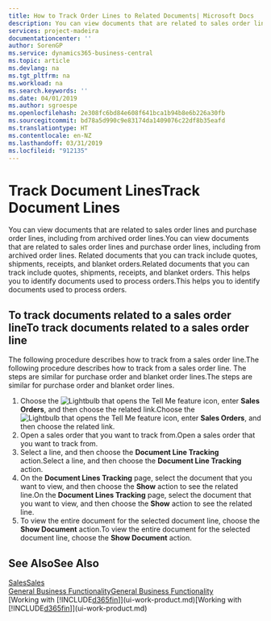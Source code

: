 ```yaml
---
title: How to Track Order Lines to Related Documents| Microsoft Docs
description: You can view documents that are related to sales order lines and purchase order lines, including from archived order lines. Related documents that you can track include quotes, shipments, receipts, and blanket orders. This helps you to identify documents used to process orders.
services: project-madeira
documentationcenter: ''
author: SorenGP
ms.service: dynamics365-business-central
ms.topic: article
ms.devlang: na
ms.tgt_pltfrm: na
ms.workload: na
ms.search.keywords: ''
ms.date: 04/01/2019
ms.author: sgroespe
ms.openlocfilehash: 2e308fc6bd84e608f641bca1b94b8e6b226a30fb
ms.sourcegitcommit: bd78a5d990c9e83174da1409076c22df8b35eafd
ms.translationtype: HT
ms.contentlocale: en-NZ
ms.lasthandoff: 03/31/2019
ms.locfileid: "912135"
---
```

# <a name="track-document-lines"></a><span data-ttu-id="274cb-105">Track Document Lines</span><span class="sxs-lookup"><span data-stu-id="274cb-105">Track Document Lines</span></span>
<span data-ttu-id="274cb-106">You can view documents that are related to sales order lines and purchase order lines, including from archived order lines.</span><span class="sxs-lookup"><span data-stu-id="274cb-106">You can view documents that are related to sales order lines and purchase order lines, including from archived order lines.</span></span> <span data-ttu-id="274cb-107">Related documents that you can track include quotes, shipments, receipts, and blanket orders.</span><span class="sxs-lookup"><span data-stu-id="274cb-107">Related documents that you can track include quotes, shipments, receipts, and blanket orders.</span></span> <span data-ttu-id="274cb-108">This helps you to identify documents used to process orders.</span><span class="sxs-lookup"><span data-stu-id="274cb-108">This helps you to identify documents used to process orders.</span></span>  

## <a name="to-track-documents-related-to-a-sales-order-line"></a><span data-ttu-id="274cb-109">To track documents related to a sales order line</span><span class="sxs-lookup"><span data-stu-id="274cb-109">To track documents related to a sales order line</span></span>
<span data-ttu-id="274cb-110">The following procedure describes how to track from a sales order line.</span><span class="sxs-lookup"><span data-stu-id="274cb-110">The following procedure describes how to track from a sales order line.</span></span> <span data-ttu-id="274cb-111">The steps are similar for purchase order and blanket order lines.</span><span class="sxs-lookup"><span data-stu-id="274cb-111">The steps are similar for purchase order and blanket order lines.</span></span>

1.  <span data-ttu-id="274cb-112">Choose the ![Lightbulb that opens the Tell Me feature](media/ui-search/search_small.png "Tell me what you want to do") icon, enter **Sales Orders**, and then choose the related link.</span><span class="sxs-lookup"><span data-stu-id="274cb-112">Choose the ![Lightbulb that opens the Tell Me feature](media/ui-search/search_small.png "Tell me what you want to do") icon, enter **Sales Orders**, and then choose the related link.</span></span>  
2.  <span data-ttu-id="274cb-113">Open a sales order that you want to track from.</span><span class="sxs-lookup"><span data-stu-id="274cb-113">Open a sales order that you want to track from.</span></span>  
3.  <span data-ttu-id="274cb-114">Select a line, and then choose the **Document Line Tracking** action.</span><span class="sxs-lookup"><span data-stu-id="274cb-114">Select a line, and then choose the **Document Line Tracking** action.</span></span>
4. <span data-ttu-id="274cb-115">On the **Document Lines Tracking** page, select the document that you want to view, and then choose the **Show** action to see the related line.</span><span class="sxs-lookup"><span data-stu-id="274cb-115">On the **Document Lines Tracking** page, select the document that you want to view, and then choose the **Show** action to see the related line.</span></span>
5. <span data-ttu-id="274cb-116">To view the entire document for the selected document line, choose the **Show Document** action.</span><span class="sxs-lookup"><span data-stu-id="274cb-116">To view the entire document for the selected document line, choose the **Show Document** action.</span></span>

## <a name="see-also"></a><span data-ttu-id="274cb-117">See Also</span><span class="sxs-lookup"><span data-stu-id="274cb-117">See Also</span></span>
[<span data-ttu-id="274cb-118">Sales</span><span class="sxs-lookup"><span data-stu-id="274cb-118">Sales</span></span>](sales-manage-sales.md)  
[<span data-ttu-id="274cb-119">General Business Functionality</span><span class="sxs-lookup"><span data-stu-id="274cb-119">General Business Functionality</span></span>](ui-across-business-areas.md)  
<span data-ttu-id="274cb-120">[Working with [!INCLUDE[d365fin](includes/d365fin_md.md)]](ui-work-product.md)</span><span class="sxs-lookup"><span data-stu-id="274cb-120">[Working with [!INCLUDE[d365fin](includes/d365fin_md.md)]](ui-work-product.md)</span></span>
